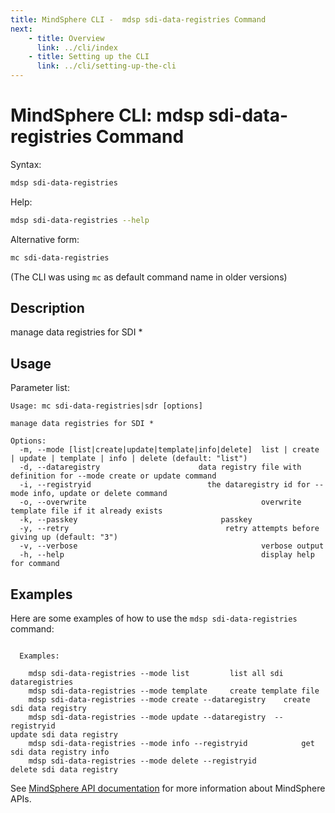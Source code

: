 ```yaml
---
title: MindSphere CLI -  mdsp sdi-data-registries Command
next:
    - title: Overview
      link: ../cli/index
    - title: Setting up the CLI
      link: ../cli/setting-up-the-cli
---
```


# MindSphere CLI: mdsp sdi-data-registries Command

Syntax:

```bash
mdsp sdi-data-registries
```

Help:

```bash
mdsp sdi-data-registries --help
```

Alternative form:

```bash
mc sdi-data-registries
```

(The CLI was using `mc` as default command name in older versions)

## Description

manage data registries for SDI *

## Usage

Parameter list:

```text
Usage: mc sdi-data-registries|sdr [options]

manage data registries for SDI *

Options:
  -m, --mode [list|create|update|template|info|delete]  list | create | update | template | info | delete (default: "list")
  -d, --dataregistry                      data registry file with definition for --mode create or update command
  -i, --registryid                          the dataregistry id for --mode info, update or delete command
  -o, --overwrite                                       overwrite template file if it already exists
  -k, --passkey                                passkey
  -y, --retry                                   retry attempts before giving up (default: "3")
  -v, --verbose                                         verbose output
  -h, --help                                            display help for command

```

## Examples

Here are some examples of how to use the `mdsp sdi-data-registries` command:

```text

  Examples:

    mdsp sdi-data-registries --mode list 		 list all sdi dataregistries
    mdsp sdi-data-registries --mode template 	 create template file
    mdsp sdi-data-registries --mode create --dataregistry  	 create sdi data registry
    mdsp sdi-data-registries --mode update --dataregistry  --registryid                                                                                               		 update sdi data registry
    mdsp sdi-data-registries --mode info --registryid    		 get sdi data registry info
    mdsp sdi-data-registries --mode delete --registryid  		 delete sdi data registry

```

See [MindSphere API documentation](https://documentation.mindsphere.io/MindSphere/apis/index.html) for more information about MindSphere APIs.